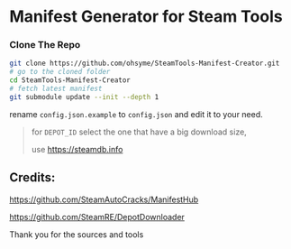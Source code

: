 # Manifest Generator for Steam Tools

### Clone The Repo
```sh
git clone https://github.com/ohsyme/SteamTools-Manifest-Creator.git
# go to the cloned folder
cd SteamTools-Manifest-Creator
# fetch latest manifest
git submodule update --init --depth 1
```

rename `config.json.example` to `config.json` and edit it to your need.
> for `DEPOT_ID` select the one that have a big download size,
>
> use https://steamdb.info

## Credits:

https://github.com/SteamAutoCracks/ManifestHub

https://github.com/SteamRE/DepotDownloader

Thank you for the sources and tools
